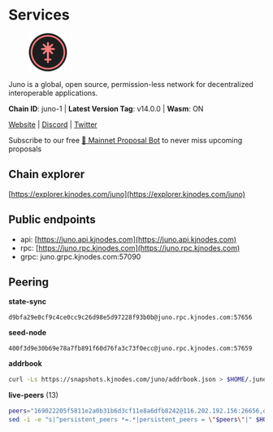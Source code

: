 # Services

<figure><img src="https://raw.githubusercontent.com/kj89/cosmos-images/main/logos/juno.png" alt=""><figcaption></figcaption></figure>

Juno is a global, open source, permission-less  network for decentralized interoperable applications.

**Chain ID**: juno-1 | **Latest Version Tag**: v14.0.0 | **Wasm**: ON

[Website](https://www.junonetwork.io) | [Discord](https://discord.gg/qJxgUSGHbb) | [Twitter](https://twitter.com/JunoNetwork)



Subscribe to our free [🤖 Mainnet Proposal Bot](https://t.me/kjnodes_proposal_bot) to never miss upcoming proposals


## Chain explorer
[https://explorer.kjnodes.com/juno](https://explorer.kjnodes.com/juno)

## Public endpoints

* api: [https://juno.api.kjnodes.com](https://juno.api.kjnodes.com)
* rpc: [https://juno.rpc.kjnodes.com](https://juno.rpc.kjnodes.com)
* grpc: juno.grpc.kjnodes.com:57090

## Peering

**state-sync**

```text
d9bfa29e0cf9c4ce0cc9c26d98e5d97228f93b0b@juno.rpc.kjnodes.com:57656
```

**seed-node**

```text
400f3d9e30b69e78a7fb891f60d76fa3c73f0ecc@juno.rpc.kjnodes.com:57659
```

**addrbook**
```bash
curl -Ls https://snapshots.kjnodes.com/juno/addrbook.json > $HOME/.juno/config/addrbook.json
```

**live-peers** (13)
```bash
peers="169022205f5811e2a0b31b6d3cf11e8a6dfb8242@116.202.192.156:26656,d83892be2e6efc38e255943ce86ae8229d2aee90@178.128.220.188:26656,32e56362f47c425328bd29bfa913fe188de4c69e@51.38.53.101:26620,b493c0311160cb6c00f483b2b10ff1e9968a73a5@65.108.122.246:26716,0ed395467f8a74dfaa8c72d8e34234bfc3f36746@49.12.176.140:26656,2832bdb0a1bdddb2b17d1229a799290222c085d0@135.125.189.131:33095,45f4da091b7f7536c3e0182083ff2326d0c3be6a@66.85.137.122:26656,86bc38c6148fac78e8fa4ffa567b6ca444c4e7e2@88.198.47.84:26656,a6955453548eb1bcaf1edaabc171b6c3bef2ff37@95.216.4.104:6006,60493cb0f123f7717bfcb4432539a0a37a02df97@65.108.64.5:26656,8f3cbef6dc58d31bb70655d3d3c40d66d4744033@137.184.32.93:26656,d9bfa29e0cf9c4ce0cc9c26d98e5d97228f93b0b@65.109.88.38:57656,f3cee9895a0be20067b1aa2ca3fd7ede59ee0b71@83.149.102.56:33095"
sed -i -e "s|^persistent_peers *=.*|persistent_peers = \"$peers\"|" $HOME/.juno/config/config.toml
```
